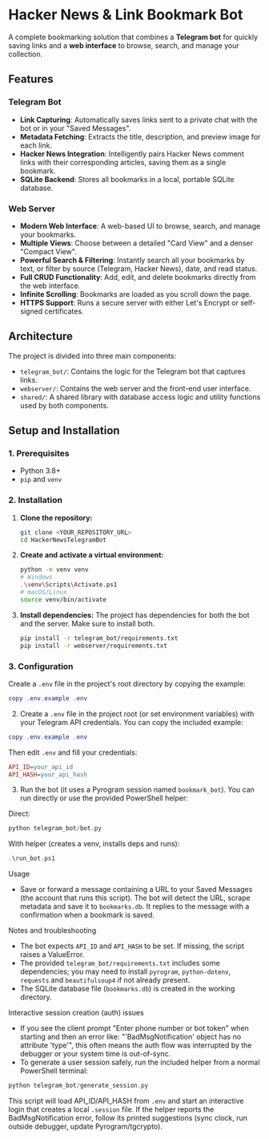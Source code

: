 # Hacker News & Link Bookmark Bot

A complete bookmarking solution that combines a **Telegram bot** for quickly saving links and a **web interface** to browse, search, and manage your collection.

## Features

### Telegram Bot
- **Link Capturing**: Automatically saves links sent to a private chat with the bot or in your "Saved Messages".
- **Metadata Fetching**: Extracts the title, description, and preview image for each link.
- **Hacker News Integration**: Intelligently pairs Hacker News comment links with their corresponding articles, saving them as a single bookmark.
- **SQLite Backend**: Stores all bookmarks in a local, portable SQLite database.

### Web Server
- **Modern Web Interface**: A web-based UI to browse, search, and manage your bookmarks.
- **Multiple Views**: Choose between a detailed "Card View" and a denser "Compact View".
- **Powerful Search & Filtering**: Instantly search all your bookmarks by text, or filter by source (Telegram, Hacker News), date, and read status.
- **Full CRUD Functionality**: Add, edit, and delete bookmarks directly from the web interface.
- **Infinite Scrolling**: Bookmarks are loaded as you scroll down the page.
- **HTTPS Support**: Runs a secure server with either Let's Encrypt or self-signed certificates.

## Architecture

The project is divided into three main components:
- `telegram_bot/`: Contains the logic for the Telegram bot that captures links.
- `webserver/`: Contains the web server and the front-end user interface.
- `shared/`: A shared library with database access logic and utility functions used by both components.

## Setup and Installation

### 1. Prerequisites
- Python 3.8+
- `pip` and `venv`

### 2. Installation

1.  **Clone the repository:**
    ```sh
    git clone <YOUR_REPOSITORY_URL>
    cd HackerNewsTelegramBot
    ```

2.  **Create and activate a virtual environment:**
    ```sh
    python -m venv venv
    # Windows
    .\venv\Scripts\Activate.ps1
    # macOS/Linux
    source venv/bin/activate
    ```

3.  **Install dependencies:**
    The project has dependencies for both the bot and the server. Make sure to install both.
    ```sh
    pip install -r telegram_bot/requirements.txt
    pip install -r webserver/requirements.txt
    ```

### 3. Configuration

Create a `.env` file in the project's root directory by copying the example:

```powershell
copy .env.example .env
```

2) Create a `.env` file in the project root (or set environment variables) with your Telegram API credentials. You can copy the included example:

```powershell
copy .env.example .env
```

Then edit `.env` and fill your credentials:

```ini
API_ID=your_api_id
API_HASH=your_api_hash
```

3) Run the bot (it uses a Pyrogram session named `bookmark_bot`). You can run directly or use the provided PowerShell helper:

Direct:

```powershell
python telegram_bot/bot.py
```

With helper (creates a venv, installs deps and runs):

```powershell
.\run_bot.ps1
```

Usage

- Save or forward a message containing a URL to your Saved Messages (the account that runs this script). The bot will detect the URL, scrape metadata and save it to `bookmarks.db`. It replies to the message with a confirmation when a bookmark is saved.

Notes and troubleshooting

- The bot expects `API_ID` and `API_HASH` to be set. If missing, the script raises a ValueError.
- The provided `telegram_bot/requirements.txt` includes some dependencies; you may need to install `pyrogram`, `python-dotenv`, `requests` and `beautifulsoup4` if not already present.
- The SQLite database file (`bookmarks.db`) is created in the working directory.

Interactive session creation (auth) issues

- If you see the client prompt "Enter phone number or bot token" when starting and then an error like:
	"'BadMsgNotification' object has no attribute 'type'", this often means the auth flow was interrupted by the debugger or your system time is out-of-sync.
- To generate a user session safely, run the included helper from a normal PowerShell terminal:

```powershell
python telegram_bot/generate_session.py
```

This script will load API_ID/API_HASH from `.env` and start an interactive login that creates a local `.session` file. If the helper reports the BadMsgNotification error, follow its printed suggestions (sync clock, run outside debugger, update Pyrogram/tgcrypto).
